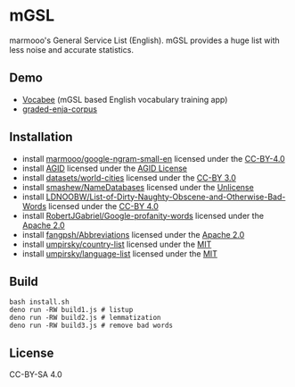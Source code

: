 # mGSL

marmooo's General Service List (English). mGSL provides a huge list with less
noise and accurate statistics.

## Demo

- [Vocabee](https://marmooo.github.io/vocabee/) (mGSL based English vocabulary
  training app)
- [graded-enja-corpus](https://github.com/marmooo/graded-enja-corpus)

## Installation

- install
  [marmooo/google-ngram-small-en](https://github.com/marmooo/google-ngram-small-en)
  licensed under the
  [CC-BY-4.0](https://github.com/marmooo/google-ngram-small-en/blob/main/LICENSE)
- install [AGID](http://wordlist.aspell.net/agid-readme/) licensed under the
  [AGID License](http://wordlist.aspell.net/agid-readme/)
- install [datasets/world-cities](https://github.com/datasets/world-cities)
  licensed under the [CC-BY 3.0](http://creativecommons.org/licenses/by/3.0/)
- install [smashew/NameDatabases](https://github.com/smashew/NameDatabases)
  licensed under the [Unlicense](https://github.com/smashew/NameDatabases)
- install
  [LDNOOBW/List-of-Dirty-Naughty-Obscene-and-Otherwise-Bad-Words](https://github.com/LDNOOBW/List-of-Dirty-Naughty-Obscene-and-Otherwise-Bad-Words)
  licensed under the [CC-BY 4.0](https://creativecommons.org/licenses/by/4.0/)
- install
  [RobertJGabriel/Google-profanity-words](https://github.com/RobertJGabriel/Google-profanity-words)
  licensed under the
  [Apache 2.0](https://www.apache.org/licenses/LICENSE-2.0.txt)
- install [fangpsh/Abbreviations](https://github.com/fangpsh/Abbreviations)
  licensed under the
  [Apache 2.0](https://www.apache.org/licenses/LICENSE-2.0.txt)
- install [umpirsky/country-list](https://github.com/umpirsky/country-list)
  licensed under the [MIT](https://github.com/umpirsky/country-list)
- install [umpirsky/language-list](https://github.com/umpirsky/language-list)
  licensed under the [MIT](https://github.com/umpirsky/language-list)

## Build

```
bash install.sh
deno run -RW build1.js # listup
deno run -RW build2.js # lemmatization
deno run -RW build3.js # remove bad words
```

## License

CC-BY-SA 4.0
